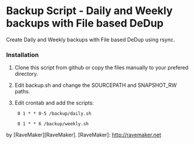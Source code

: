 Backup Script - Daily and Weekly backups with File based DeDup
==============================================================

Create Daily and Weekly backups with File based DeDup using rsync.

### Installation

1. Clone this script from github or copy the files manually to your prefered directory.

2. Edit backup.sh and change the SOURCEPATH and SNAPSHOT_RW paths.

3. Edit crontab and add the scripts:

        0 1 * * 0-5 /backup/daily.sh
    
        0 1 * * 6 /backup/weekly.sh

by [RaveMaker][RaveMaker].
[RaveMaker]: http://ravemaker.net
